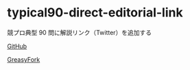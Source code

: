# typical90-direct-editorial-link

競プロ典型 90 問に解説リンク（Twitter）を追加する

[GitHub](https://github.com/hotarunx/typical90-direct-editorial-link)

[GreasyFork](https://greasyfork.org/ja/scripts/455946-typical90-direct-editorial-link)
